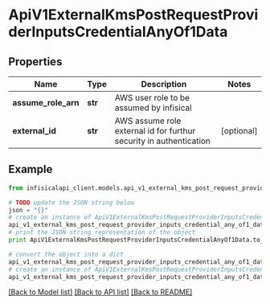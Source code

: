 # ApiV1ExternalKmsPostRequestProviderInputsCredentialAnyOf1Data


## Properties
Name | Type | Description | Notes
------------ | ------------- | ------------- | -------------
**assume_role_arn** | **str** | AWS user role to be assumed by infisical | 
**external_id** | **str** | AWS assume role external id for furthur security in authentication | [optional] 

## Example

```python
from infisicalapi_client.models.api_v1_external_kms_post_request_provider_inputs_credential_any_of1_data import ApiV1ExternalKmsPostRequestProviderInputsCredentialAnyOf1Data

# TODO update the JSON string below
json = "{}"
# create an instance of ApiV1ExternalKmsPostRequestProviderInputsCredentialAnyOf1Data from a JSON string
api_v1_external_kms_post_request_provider_inputs_credential_any_of1_data_instance = ApiV1ExternalKmsPostRequestProviderInputsCredentialAnyOf1Data.from_json(json)
# print the JSON string representation of the object
print ApiV1ExternalKmsPostRequestProviderInputsCredentialAnyOf1Data.to_json()

# convert the object into a dict
api_v1_external_kms_post_request_provider_inputs_credential_any_of1_data_dict = api_v1_external_kms_post_request_provider_inputs_credential_any_of1_data_instance.to_dict()
# create an instance of ApiV1ExternalKmsPostRequestProviderInputsCredentialAnyOf1Data from a dict
api_v1_external_kms_post_request_provider_inputs_credential_any_of1_data_from_dict = ApiV1ExternalKmsPostRequestProviderInputsCredentialAnyOf1Data.from_dict(api_v1_external_kms_post_request_provider_inputs_credential_any_of1_data_dict)
```
[[Back to Model list]](../README.md#documentation-for-models) [[Back to API list]](../README.md#documentation-for-api-endpoints) [[Back to README]](../README.md)


